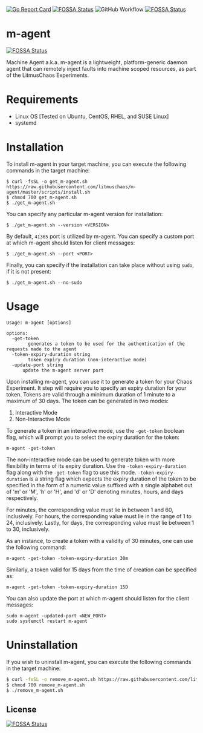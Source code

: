[![Go Report Card](https://goreportcard.com/badge/github.com/litmuschaos/m-agent)](https://goreportcard.com/report/github.com/litmuschaos/m-agent)
[![FOSSA Status](https://app.fossa.io/api/projects/git%2Bgithub.com%2Flitmuschaos%2Fm-agent.svg?type=shield)](https://app.fossa.io/projects/git%2Bgithub.com%2Flitmuschaos%2Fm-agent?ref=badge_shield)
![GitHub Workflow](https://github.com/litmuschaos/m-agent/actions/workflows/push.yml/badge.svg?branch=master)
[![FOSSA Status](https://app.fossa.com/api/projects/git%2Bgithub.com%2Flitmuschaos%2Fm-agent.svg?type=small)](https://app.fossa.com/projects/git%2Bgithub.com%2Flitmuschaos%2Fm-agent?ref=badge_small)

# m-agent
[![FOSSA Status](https://app.fossa.com/api/projects/git%2Bgithub.com%2Fneelanjan00%2Fm-agent-1.svg?type=shield)](https://app.fossa.com/projects/git%2Bgithub.com%2Fneelanjan00%2Fm-agent-1?ref=badge_shield)

Machine Agent a.k.a. m-agent is a lightweight, platform-generic daemon agent that can remotely inject faults into machine scoped resources, as part of the LitmusChaos Experiments.

# Requirements
- Linux OS [Tested on Ubuntu, CentOS, RHEL, and SUSE Linux]
- systemd

# Installation
To install m-agent in your target machine, you can execute the following commands in the target machine:
```
$ curl -fsSL -o get_m-agent.sh https://raw.githubusercontent.com/litmuschaos/m-agent/master/scripts/install.sh
$ chmod 700 get_m-agent.sh
$ ./get_m-agent.sh
```

You can specify any particular m-agent version for installation:
```
$ ./get_m-agent.sh --version <VERSION>
```

By default, `41365` port is utilized by m-agent. You can specify a custom port at which m-agent should listen for client messages:
```
$ ./get_m-agent.sh --port <PORT>
```

Finally, you can specify if the installation can take place without using `sudo`, if it is not present:
```
$ ./get_m-agent.sh --no-sudo
```

# Usage
```
Usage: m-agent [options]

options:
  -get-token
    	generates a token to be used for the authentication of the requests made to the agent
  -token-expiry-duration string
    	token expiry duration (non-interactive mode)
  -update-port string
      update the m-agent server port
```

Upon installing m-agent, you can use it to generate a token for your Chaos Experiment. It step will require you to specify an expiry duration for your token. Tokens are valid through a minimum duration of 1 minute to a maximum of 30 days. The token can be generated in two modes:
1. Interactive Mode
2. Non-Interactive Mode

To generate a token in an interactive mode, use the `-get-token` boolean flag, which will prompt you to select the expiry duration for the token:
```
m-agent -get-token
``` 

The non-interactive mode can be used to generate token with more flexibility in terms of its expiry duration. Use the `-token-expiry-duration` flag along with the `-get-token` flag to use this mode. `-token-expiry-duration` is a string flag which expects the expiry duration of the token to be specified in the form of a numeric value suffixed with a single alphabet out of 'm' or 'M', 'h' or 'H', and 'd' or 'D' denoting minutes, hours, and days respectively.

For minutes, the corresponding value must lie in between 1 and 60, inclusively. For hours, the corresponding value must lie in the range of 1 to 24, inclusively. Lastly, for days, the corresponding value must lie between 1 to 30, inclusively.

As an instance, to create a token with a validity of 30 minutes, one can use the following command:
```
m-agent -get-token -token-expiry-duration 30m
```

Similarly, a token valid for 15 days from the time of creation can be specified as:
```
m-agent -get-token -token-expiry-duration 15D
```

You can also update the port at which m-agent should listen for the client messages:
```
sudo m-agent -updated-port <NEW_PORT>
sudo systemctl restart m-agent
```  

# Uninstallation
If you wish to uninstall m-agent, you can execute the following commands in the target machine:
```bash
$ curl -fsSL -o remove_m-agent.sh https://raw.githubusercontent.com/litmuschaos/m-agent/master/scripts/uninstall.sh
$ chmod 700 remove_m-agent.sh
$ ./remove_m-agent.sh
```


## License
[![FOSSA Status](https://app.fossa.com/api/projects/git%2Bgithub.com%2Fneelanjan00%2Fm-agent-1.svg?type=large)](https://app.fossa.com/projects/git%2Bgithub.com%2Fneelanjan00%2Fm-agent-1?ref=badge_large)